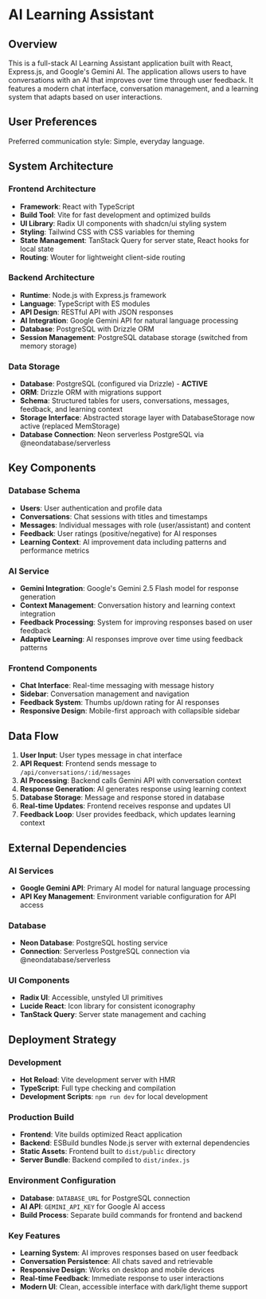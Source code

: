 # AI Learning Assistant

## Overview

This is a full-stack AI Learning Assistant application built with React, Express.js, and Google's Gemini AI. The application allows users to have conversations with an AI that improves over time through user feedback. It features a modern chat interface, conversation management, and a learning system that adapts based on user interactions.

## User Preferences

Preferred communication style: Simple, everyday language.

## System Architecture

### Frontend Architecture
- **Framework**: React with TypeScript
- **Build Tool**: Vite for fast development and optimized builds
- **UI Library**: Radix UI components with shadcn/ui styling system
- **Styling**: Tailwind CSS with CSS variables for theming
- **State Management**: TanStack Query for server state, React hooks for local state
- **Routing**: Wouter for lightweight client-side routing

### Backend Architecture
- **Runtime**: Node.js with Express.js framework
- **Language**: TypeScript with ES modules
- **API Design**: RESTful API with JSON responses
- **AI Integration**: Google Gemini API for natural language processing
- **Database**: PostgreSQL with Drizzle ORM
- **Session Management**: PostgreSQL database storage (switched from memory storage)

### Data Storage
- **Database**: PostgreSQL (configured via Drizzle) - **ACTIVE**
- **ORM**: Drizzle ORM with migrations support
- **Schema**: Structured tables for users, conversations, messages, feedback, and learning context
- **Storage Interface**: Abstracted storage layer with DatabaseStorage now active (replaced MemStorage)
- **Database Connection**: Neon serverless PostgreSQL via @neondatabase/serverless

## Key Components

### Database Schema
- **Users**: User authentication and profile data
- **Conversations**: Chat sessions with titles and timestamps
- **Messages**: Individual messages with role (user/assistant) and content
- **Feedback**: User ratings (positive/negative) for AI responses
- **Learning Context**: AI improvement data including patterns and performance metrics

### AI Service
- **Gemini Integration**: Google's Gemini 2.5 Flash model for response generation
- **Context Management**: Conversation history and learning context integration
- **Feedback Processing**: System for improving responses based on user feedback
- **Adaptive Learning**: AI responses improve over time using feedback patterns

### Frontend Components
- **Chat Interface**: Real-time messaging with message history
- **Sidebar**: Conversation management and navigation
- **Feedback System**: Thumbs up/down rating for AI responses
- **Responsive Design**: Mobile-first approach with collapsible sidebar

## Data Flow

1. **User Input**: User types message in chat interface
2. **API Request**: Frontend sends message to `/api/conversations/:id/messages`
3. **AI Processing**: Backend calls Gemini API with conversation context
4. **Response Generation**: AI generates response using learning context
5. **Database Storage**: Message and response stored in database
6. **Real-time Updates**: Frontend receives response and updates UI
7. **Feedback Loop**: User provides feedback, which updates learning context

## External Dependencies

### AI Services
- **Google Gemini API**: Primary AI model for natural language processing
- **API Key Management**: Environment variable configuration for API access

### Database
- **Neon Database**: PostgreSQL hosting service
- **Connection**: Serverless PostgreSQL connection via @neondatabase/serverless

### UI Components
- **Radix UI**: Accessible, unstyled UI primitives
- **Lucide React**: Icon library for consistent iconography
- **TanStack Query**: Server state management and caching

## Deployment Strategy

### Development
- **Hot Reload**: Vite development server with HMR
- **TypeScript**: Full type checking and compilation
- **Development Scripts**: `npm run dev` for local development

### Production Build
- **Frontend**: Vite builds optimized React application
- **Backend**: ESBuild bundles Node.js server with external dependencies
- **Static Assets**: Frontend built to `dist/public` directory
- **Server Bundle**: Backend compiled to `dist/index.js`

### Environment Configuration
- **Database**: `DATABASE_URL` for PostgreSQL connection
- **AI API**: `GEMINI_API_KEY` for Google AI access
- **Build Process**: Separate build commands for frontend and backend

### Key Features
- **Learning System**: AI improves responses based on user feedback
- **Conversation Persistence**: All chats saved and retrievable
- **Responsive Design**: Works on desktop and mobile devices
- **Real-time Feedback**: Immediate response to user interactions
- **Modern UI**: Clean, accessible interface with dark/light theme support